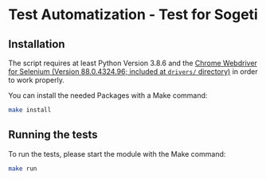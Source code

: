 # Test Automatization - Test for Sogeti

## Installation

The script requires at least Python Version 3.8.6 and the [Chrome Webdriver for Selenium (Version 88.0.4324.96; included at `drivers/` directory)](https://sites.google.com/a/chromium.org/chromedriver/home) in order to work properly. 

You can install the needed Packages with a Make command:

```sh
make install
```

## Running the tests

To run the tests, please start the module with the Make command:

```sh
make run
```
